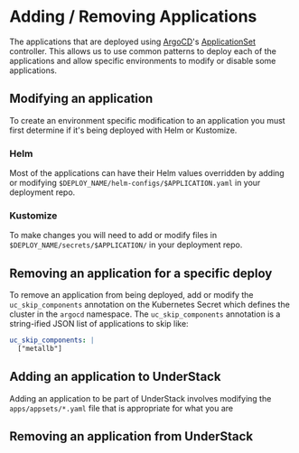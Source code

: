# Adding / Removing Applications

The applications that are deployed using [ArgoCD][argocd]'s
[ApplicationSet][argocd-appset] controller. This allows us to use common
patterns to deploy each of the applications and allow specific environments
to modify or disable some applications.

## Modifying an application

To create an environment specific modification to an application you must
first determine if it's being deployed with Helm or Kustomize.

### Helm

Most of the applications can have their Helm values overridden by adding
or modifying `$DEPLOY_NAME/helm-configs/$APPLICATION.yaml` in your deployment
repo.

### Kustomize

To make changes you will need to add or modify files in `$DEPLOY_NAME/secrets/$APPLICATION/`
in your deployment repo.

## Removing an application for a specific deploy

To remove an application from being deployed, add or modify the `uc_skip_components`
annotation on the Kubernetes Secret which defines the cluster in the `argocd` namespace.
The `uc_skip_components` annotation is a string-ified JSON list of applications to
skip like:

```yaml
uc_skip_components: |
  ["metallb"]
```

## Adding an application to UnderStack

Adding an application to be part of UnderStack involves modifying the
`apps/appsets/*.yaml` file that is appropriate for what you are

## Removing an application from UnderStack

[argocd]: <https://argo-cd.readthedocs.io/en/stable/>
[argocd-appset]: <https://argo-cd.readthedocs.io/en/stable/operator-manual/applicationset/>
